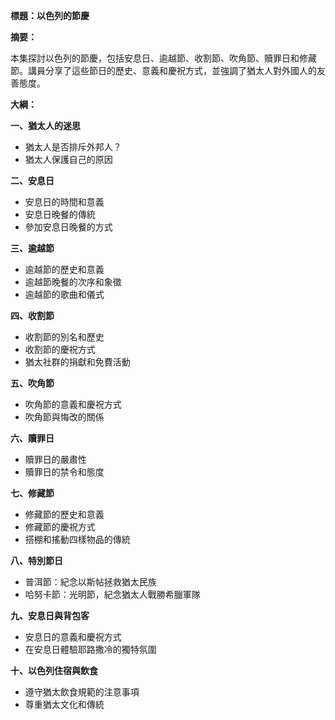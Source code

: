 **標題：以色列的節慶**

**摘要：**

本集探討以色列的節慶，包括安息日、逾越節、收割節、吹角節、贖罪日和修藏節。講員分享了這些節日的歷史、意義和慶祝方式，並強調了猶太人對外國人的友善態度。

**大綱：**

**一、猶太人的迷思**
* 猶太人是否排斥外邦人？
* 猶太人保護自己的原因

**二、安息日**
* 安息日的時間和意義
* 安息日晚餐的傳統
* 參加安息日晚餐的方式

**三、逾越節**
* 逾越節的歷史和意義
* 逾越節晚餐的次序和象徵
* 逾越節的歌曲和儀式

**四、收割節**
* 收割節的別名和歷史
* 收割節的慶祝方式
* 猶太社群的捐獻和免費活動

**五、吹角節**
* 吹角節的意義和慶祝方式
* 吹角節與悔改的關係

**六、贖罪日**
* 贖罪日的嚴肅性
* 贖罪日的禁令和態度

**七、修藏節**
* 修藏節的歷史和意義
* 修藏節的慶祝方式
* 搭棚和搖動四樣物品的傳統

**八、特別節日**
* 普洱節：紀念以斯帖拯救猶太民族
* 哈努卡節：光明節，紀念猶太人戰勝希臘軍隊

**九、安息日與背包客**
* 安息日的意義和慶祝方式
* 在安息日體驗耶路撒冷的獨特氛圍

**十、以色列住宿與飲食**
* 遵守猶太飲食規範的注意事項
* 尊重猶太文化和傳統